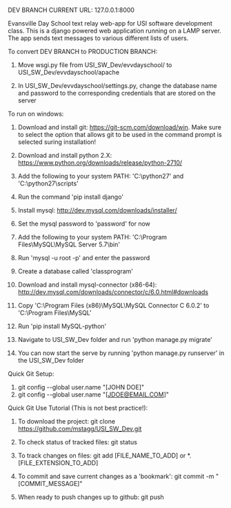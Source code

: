 DEV BRANCH
CURRENT URL: 127.0.0.1:8000

Evansville Day School text relay web-app for USI software development class.
This is a django powered web application running on a LAMP server. The app sends text messages to various different lists of users.


To convert DEV BRANCH to PRODUCTION BRANCH:

1. Move wsgi.py file from USI_SW_Dev/evvdayschool/ to USI_SW_Dev/evvdayschool/apache

2. In USI_SW_Dev/evvdayschool/settings.py, change the database name and password to the corresponding credentials that are stored on the server


To run on windows:

1. Download and install git: https://git-scm.com/download/win. Make sure to select the option that allows git to be used in the command prompt is selected suring installation!

2. Download and install python 2.X: https://www.python.org/downloads/release/python-2710/

3. Add the following to your system PATH: 'C:\python27' and 'C:\python27\scripts'

4. Run the command 'pip install django'

5. Install mysql: http://dev.mysql.com/downloads/installer/

6. Set the mysql password to 'password' for now

7. Add the following to your system PATH: 'C:\Program Files\MySQL\MySQL Server 5.7\bin'

8. Run 'mysql -u root -p' and enter the password

9. Create a database called 'classprogram'

10. Download and install mysql-connector (x86-64): http://dev.mysql.com/downloads/connector/c/6.0.html#downloads

11. Copy 'C:\Program Files (x86)\MySQL\MySQL Connector C 6.0.2' to 'C:\Program Files\MySQL'

12. Run 'pip install MySQL-python'

13. Navigate to USI_SW_Dev folder and run 'python manage.py migrate'

14. You can now start the serve by running 'python manage.py runserver' in the USI_SW_Dev folder


Quick Git Setup:
1. git config --global user.name "[JOHN DOE]"
2. git config --global user.name "[JDOE@EMAIL.COM]"

Quick Git Use Tutorial (This is not best practice!):

1. To download the project: git clone https://github.com/mstagg/USI_SW_Dev.git

2. To check status of tracked files: git status

3. To track changes on files: git add [FILE_NAME_TO_ADD] or *.[FILE_EXTENSION_TO_ADD]

4. To commit and save current changes as a 'bookmark': git commit -m "[COMMIT_MESSAGE]"

5. When ready to push changes up to github: git push